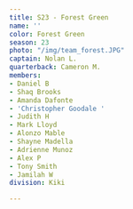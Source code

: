 ```yaml
---
title: S23 - Forest Green
name: ''
color: Forest Green
season: 23
photo: "/img/team_forest.JPG"
captain: Nolan L.
quarterback: Cameron M.
members:
- Daniel B
- Shaq Brooks
- Amanda Dafonte
- 'Christopher Goodale '
- Judith H
- Mark Lloyd
- Alonzo Mable
- Shayne Madella
- Adrienne Munoz
- Alex P
- Tony Smith
- Jamilah W
division: Kiki

---
```

